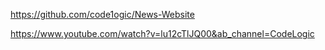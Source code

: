 https://github.com/code1ogic/News-Website

https://www.youtube.com/watch?v=lu12cTlJQ00&ab_channel=CodeLogic